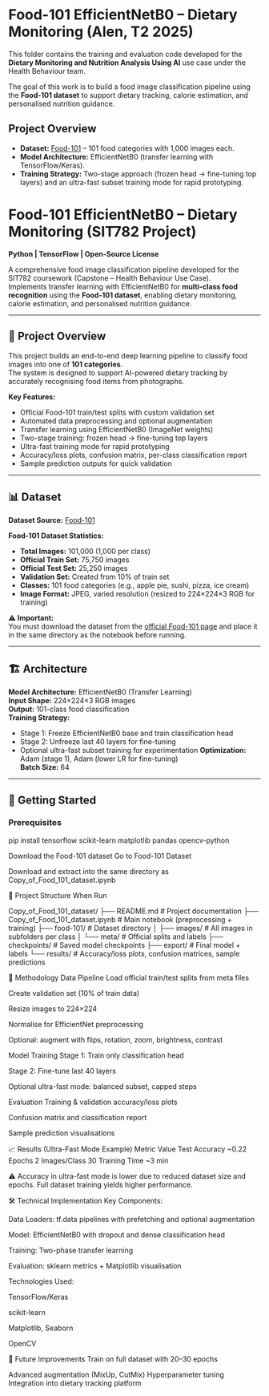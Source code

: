 # Food-101 EfficientNetB0 – Dietary Monitoring (Alen, T2 2025)

This folder contains the training and evaluation code developed for the **Dietary Monitoring and Nutrition Analysis Using AI** use case under the Health Behaviour team.

The goal of this work is to build a food image classification pipeline using the **Food-101 dataset** to support dietary tracking, calorie estimation, and personalised nutrition guidance.

## Project Overview
- **Dataset:** [Food-101](https://www.vision.ee.ethz.ch/datasets_extra/food-101/) – 101 food categories with 1,000 images each.
- **Model Architecture:** EfficientNetB0 (transfer learning with TensorFlow/Keras).
- **Training Strategy:** Two-stage approach (frozen head → fine-tuning top layers) and an ultra-fast subset training mode for rapid prototyping.
# Food-101 EfficientNetB0 – Dietary Monitoring (SIT782 Project)

**Python | TensorFlow | Open-Source License**

A comprehensive food image classification pipeline developed for the SIT782 coursework (Capstone – Health Behaviour Use Case).  
Implements transfer learning with EfficientNetB0 for **multi-class food recognition** using the **Food-101 dataset**, enabling dietary monitoring, calorie estimation, and personalised nutrition guidance.

---

## 🎯 Project Overview
This project builds an end-to-end deep learning pipeline to classify food images into one of **101 categories**.  
The system is designed to support AI-powered dietary tracking by accurately recognising food items from photographs.

**Key Features:**
- Official Food-101 train/test splits with custom validation set
- Automated data preprocessing and optional augmentation
- Transfer learning using EfficientNetB0 (ImageNet weights)
- Two-stage training: frozen head → fine-tuning top layers
- Ultra-fast training mode for rapid prototyping
- Accuracy/loss plots, confusion matrix, per-class classification report
- Sample prediction outputs for quick validation

---

## 📊 Dataset
**Dataset Source:** [Food-101](https://www.vision.ee.ethz.ch/datasets_extra/food-101/)

**Food-101 Dataset Statistics:**
- **Total Images:** 101,000 (1,000 per class)
- **Official Train Set:** 75,750 images
- **Official Test Set:** 25,250 images
- **Validation Set:** Created from 10% of train set
- **Classes:** 101 food categories (e.g., apple pie, sushi, pizza, ice cream)
- **Image Format:** JPEG, varied resolution (resized to 224×224×3 RGB for training)

⚠ **Important:**  
You must download the dataset from the [official Food-101 page](https://www.vision.ee.ethz.ch/datasets_extra/food-101/) and place it in the same directory as the notebook before running.

---

## 🏗️ Architecture
**Model Architecture:** EfficientNetB0 (Transfer Learning)  
**Input Shape:** 224×224×3 RGB images  
**Output:** 101-class food classification  
**Training Strategy:**
- Stage 1: Freeze EfficientNetB0 base and train classification head
- Stage 2: Unfreeze last 40 layers for fine-tuning
- Optional ultra-fast subset training for experimentation
**Optimization:** Adam (stage 1), Adam (lower LR for fine-tuning)  
**Batch Size:** 64  

---

## 🚀 Getting Started

### **Prerequisites**

pip install tensorflow scikit-learn matplotlib pandas opencv-python


Download the Food-101 dataset
Go to Food-101 Dataset

Download and extract into the same directory as Copy_of_Food_101_dataset.ipynb

📁 Project Structure When Run

Copy_of_Food_101_dataset/
├── README.md                        # Project documentation
├── Copy_of_Food_101_dataset.ipynb    # Main notebook (preprocessing + training)
├── food-101/                         # Dataset directory
│   ├── images/                       # All images in subfolders per class
│   └── meta/                         # Official splits and labels
├── checkpoints/                      # Saved model checkpoints
├── export/                           # Final model + labels
└── results/                          # Accuracy/loss plots, confusion matrices, sample predictions

🔬 Methodology
Data Pipeline
Load official train/test splits from meta files

Create validation set (10% of train data)

Resize images to 224×224

Normalise for EfficientNet preprocessing

Optional: augment with flips, rotation, zoom, brightness, contrast

Model Training
Stage 1: Train only classification head

Stage 2: Fine-tune last 40 layers

Optional ultra-fast mode: balanced subset, capped steps

Evaluation
Training & validation accuracy/loss plots

Confusion matrix and classification report

Sample prediction visualisations


📈 Results (Ultra-Fast Mode Example)
Metric	Value
Test Accuracy	~0.22
Epochs	2
Images/Class	30
Training Time	~3 min

⚠ Accuracy in ultra-fast mode is lower due to reduced dataset size and epochs. Full dataset training yields higher performance.

🛠️ Technical Implementation
Key Components:

Data Loaders: tf.data pipelines with prefetching and optional augmentation

Model: EfficientNetB0 with dropout and dense classification head

Training: Two-phase transfer learning

Evaluation: sklearn metrics + Matplotlib visualisation

Technologies Used:

TensorFlow/Keras

scikit-learn

Matplotlib, Seaborn

OpenCV

🔮 Future Improvements
Train on full dataset with 20–30 epochs

Advanced augmentation (MixUp, CutMix)
Hyperparameter tuning
Integration into dietary tracking platform
